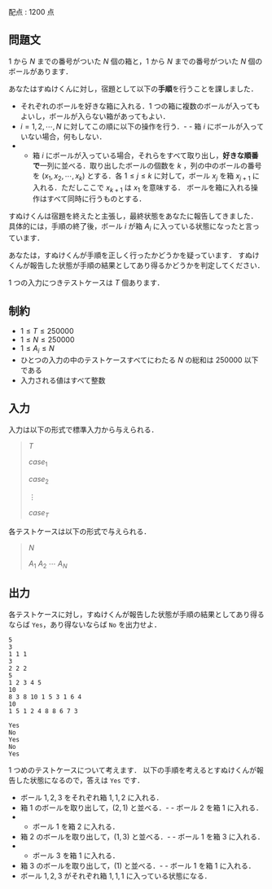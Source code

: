 配点 : $1200$ 点

## 問題文

$1$ から $N$ までの番号がついた $N$ 個の箱と，$1$ から $N$ までの番号がついた $N$ 個のボールがあります．

あなたはすぬけくんに対し，宿題として以下の**手順**を行うことを課しました．

- それぞれのボールを好きな箱に入れる．$1$ つの箱に複数のボールが入ってもよいし，ボールが入らない箱があってもよい．
- $i=1,2,\cdots,N$ に対してこの順に以下の操作を行う．-   - 箱 $i$ にボールが入っていない場合，何もしない．
-   - 箱 $i$ にボールが入っている場合，それらをすべて取り出し，**好きな順番で**一列に並べる．取り出したボールの個数を $k$ ，列の中のボールの番号を $(x_1,x_2,\cdots,x_k)$ とする．各 $1 \leq j \leq k$ に対して，ボール $x_j$ を箱 $x_{j+1}$ に入れる．ただしここで $x_{k+1}$ は $x_1$ を意味する．
ボールを箱に入れる操作はすべて同時に行うものとする．

すぬけくんは宿題を終えたと主張し，最終状態をあなたに報告してきました．
具体的には，手順の終了後，ボール $i$ が箱 $A_i$ に入っている状態になったと言っています．

あなたは，すぬけくんが手順を正しく行ったかどうかを疑っています．
すぬけくんが報告した状態が手順の結果としてあり得るかどうかを判定してください．

$1$ つの入力につきテストケースは $T$ 個あります．

## 制約

- $1 \leq T \leq 250000$
- $1 \leq N \leq 250000$
- $1 \leq A_i \leq N$
- ひとつの入力の中のテストケースすべてにわたる $N$ の総和は $250000$ 以下である
- 入力される値はすべて整数

## 入力

入力は以下の形式で標準入力から与えられる．

> $T$
> 
> $case_1$
> 
> $case_2$
> 
> $\vdots$
> 
> $case_T$

各テストケースは以下の形式で与えられる．

> $N$
> 
> $A_1$ $A_2$ $\cdots$ $A_N$

## 出力

各テストケースに対し，すぬけくんが報告した状態が手順の結果としてあり得るならば `Yes`，あり得ないならば `No` を出力せよ．

```input1
5
3
1 1 1
3
2 2 2
5
1 2 3 4 5
10
8 3 8 10 1 5 3 1 6 4
10
1 5 1 2 4 8 8 6 7 3
```

```output1
Yes
No
Yes
No
Yes
```

$1$ つめのテストケースについて考えます．
以下の手順を考えるとすぬけくんが報告した状態になるので，答えは `Yes` です．

- ボール $1,2,3$ をそれぞれ箱 $1,1,2$ に入れる．
- 箱 $1$ のボールを取り出して，$(2,1)$ と並べる．-   - ボール $2$ を箱 $1$ に入れる．
-   - ボール $1$ を箱 $2$ に入れる．
- 箱 $2$ のボールを取り出して，$(1,3)$ と並べる．-   - ボール $1$ を箱 $3$ に入れる．
-   - ボール $3$ を箱 $1$ に入れる．
- 箱 $3$ のボールを取り出して，$(1)$ と並べる．-   - ボール $1$ を箱 $1$ に入れる．
- ボール $1,2,3$ がそれぞれ箱 $1,1,1$ に入っている状態になる．